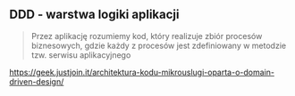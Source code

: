 ## DDD - warstwa logiki aplikacji

> Przez aplikację rozumiemy kod, który realizuje zbiór procesów biznesowych, gdzie każdy z procesów jest zdefiniowany w metodzie tzw. serwisu aplikacyjnego

https://geek.justjoin.it/architektura-kodu-mikrouslugi-oparta-o-domain-driven-design/